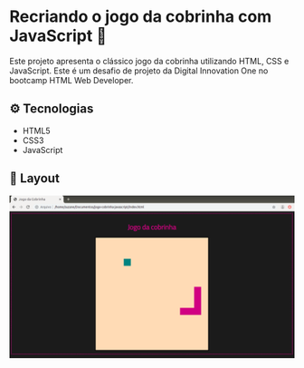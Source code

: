# Recriando o jogo da cobrinha com JavaScript :snake:

 Este projeto apresenta o clássico jogo da cobrinha utilizando HTML, CSS e JavaScript.
 Este é um desafio de projeto da Digital Innovation One no bootcamp HTML Web Developer.

## :gear: Tecnologias

- HTML5
- CSS3
- JavaScript

## :art: Layout

![layout1](tela.png)

